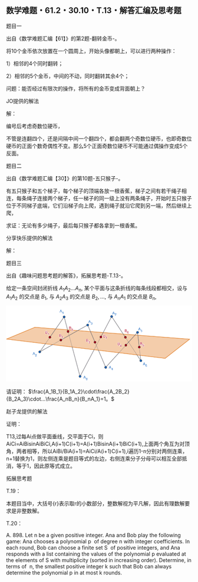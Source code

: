 ## 数学难题・61.2・30.10・T.13・解答汇编及思考题

题目一

出自《数学难题汇编【61】》的第2题-翻转金币-。

将10个金币依次放置在一个圆周上，开始头像都朝上，可以进行两种操作：

1）相邻的4个同时翻转；

2）相邻的5个金币，中间的不动，同时翻转其余4个；

问题：能否经过有限次的操作，将所有的金币变成背面朝上？

JO提供的解法

解：

编号后考虑奇数位硬币，

不管是连翻四个，还是间隔中间一个翻四个，都会翻两个奇数位硬币，也即奇数位硬币的正面个数奇偶性不变。那么5个正面奇数位硬币不可能通过偶操作变成5个反面。

题目二

出自《数学难题汇编【30】》的第10题-五只猴子-。

有五只猴子和五个梯子，每个梯子的顶端各放一根香蕉，梯子之间有若干绳子相连，每条绳子连接两个梯子，任一梯子的同一级上没有两条绳子，开始时五只猴子位于不同梯子底端，它们沿梯子向上爬，遇到绳子就沿它爬到另一端，然后继续上爬，

求证：无论有多少绳子，最后每只猴子都各拿到一根香蕉。

分享快乐提供的解法

解：



题目三

出自《趣味问题思考题的解答》，拓展思考题-T.13-。

给定一条空间封闭折线 $A_1A_2...A_n,$ 某个平面与这条折线的每条线段都相交，设与 $A_1A_2$ 的交点是 $B_1,$ 与 $A_2A_3$ 的交点是 $B_2,...,$ 与 $A_nA_1$ 的交点是 $B_n,$

![图](/pics/p72-7.png)

请证明： $\frac{A_1B_1}{B_1A_2}\cdot\frac{A_2B_2}{B_2A_3}\cdot...\frac{A_nB_n}{B_nA_1}=1。$

赵子龙提供的解法

证明：

T13,过每Ai点做平面垂线，交平面于Ci，则AiCi=AiBisinAiBiCi,A(i+1)C(i+1)=A(i+1)BisinA(i+1)BiC(i+1),上面两个角互为对顶角，两者相等，所以AiBi/BiA(i+1)=AiCi/A(i+1)C(i+1),i遍历1-n分别对两侧连乘，n+1替换为1，则左侧连乘是题目等式的左边，右侧连乘分子分母可以相互全部抵消，等于1，因此原等式成立。

拓展思考题

T.19：

本题目当中，大括号{r}表示取r的小数部分，整数解视为平凡解，因此有理数解要求是非整数解。

T.20：

A. 898. Let n be a given positive integer. Ana and Bob play the following game: Ana chooses a polynomial p
 of degree n with integer coefficients. In each round, Bob can choose a finite set S
 of positive integers, and Ana responds with a list containing the values of the polynomial p evaluated at the elements of S with multiplicity (sorted in increasing order). Determine, in terms of 
n, the smallest positive integer k such that Bob can always determine the polynomial p in at most k rounds.  

